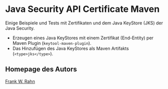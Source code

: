 # Java Security API Certificate Maven
Einige Beispiele und Tests mit Zertifikaten und dem Java KeyStore (JKS) der Java Security.

* Erzeugen eines Java KeyStores mit einem Zertifikat (End-Entity) per Maven Plugin (`keytool-maven-plugin`).
* Das Hinzufügen des Java KeyStores als Maven Artifakts (`<type>jks</type>`).

## Homepage des Autors
[Frank W. Rahn](http://www.frank-rahn.de)